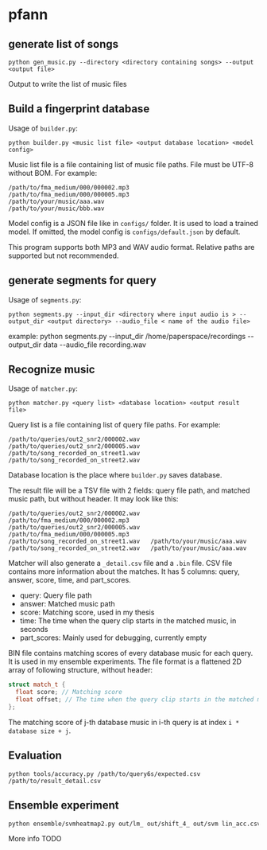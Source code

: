 # pfann

## generate list of songs
```
python gen_music.py --directory <directory containing songs> --output <output file>
```
Output to write the list of music files

## Build a fingerprint database

Usage of `builder.py`:
```
python builder.py <music list file> <output database location> <model config>
```
Music list file is a file containing list of music file paths.
File must be UTF-8 without BOM. For example:
```
/path/to/fma_medium/000/000002.mp3
/path/to/fma_medium/000/000005.mp3
/path/to/your/music/aaa.wav
/path/to/your/music/bbb.wav
```
Model config is a JSON file like in `configs/` folder.
It is used to load a trained model.
If omitted, the model config is `configs/default.json` by default.

This program supports both MP3 and WAV audio format.
Relative paths are supported but not recommended.

## generate segments for query
Usage of `segments.py`:
```
python segments.py --input_dir <directory where input audio is > --output_dir <output directory> --audio_file < name of the audio file>
```
example: python segments.py --input_dir /home/paperspace/recordings --output_dir data  --audio_file recording.wav



## Recognize music
Usage of `matcher.py`:
```
python matcher.py <query list> <database location> <output result file>
```

Query list is a file containing list of query file paths. For example:
```
/path/to/queries/out2_snr2/000002.wav
/path/to/queries/out2_snr2/000005.wav
/path/to/song_recorded_on_street1.wav
/path/to/song_recorded_on_street2.wav
```
Database location is the place where `builder.py` saves database.

The result file will be a TSV file with 2 fields: query file path, and matched music path, but without header.
It may look like this:
```
/path/to/queries/out2_snr2/000002.wav	/path/to/fma_medium/000/000002.mp3
/path/to/queries/out2_snr2/000005.wav	/path/to/fma_medium/000/000005.mp3
/path/to/song_recorded_on_street1.wav	/path/to/your/music/aaa.wav
/path/to/song_recorded_on_street2.wav	/path/to/your/music/aaa.wav
```

Matcher will also generate a `_detail.csv` file and a `.bin` file.
CSV file contains more information about the matches.
It has 5 columns: query, answer, score, time, and part_scores.
* query: Query file path
* answer: Matched music path
* score: Matching score, used in my thesis
* time: The time when the query clip starts in the matched music, in seconds
* part_scores: Mainly used for debugging, currently empty

BIN file contains matching scores of every database music for each query.
It is used in my ensemble experiments.
The file format is a flattened 2D array of following structure, without header:
```c++
struct match_t {
  float score; // Matching score
  float offset; // The time when the query clip starts in the matched music, in seconds
};
```
The matching score of j-th database music in i-th query is at index `i * database size + j`.

## Evaluation
```
python tools/accuracy.py /path/to/query6s/expected.csv /path/to/result_detail.csv
```

## Ensemble experiment
```bash
python ensemble/svmheatmap2.py out/lm_ out/shift_4_ out/svm lin_acc.csv
```
More info TODO
